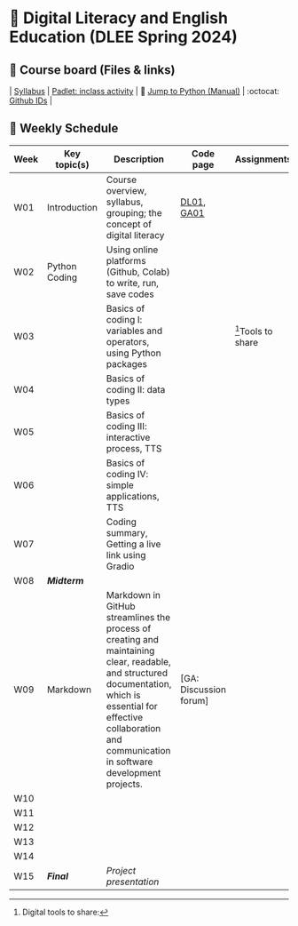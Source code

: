# 🌿 Digital Literacy and English Education (DLEE Spring 2024)

## 🔶 Course board (Files & links)
| [Syllabus]() | [Padlet: inclass activity](https://padlet.com/mirankim316/DLEES24) | 📘 [Jump to Python (Manual)](https://wikidocs.net/5) | :octocat: [Github IDs](https://docs.google.com/spreadsheets/d/1rcJ6c2BuAIbodEft7ZUsgwFOwiNK9nO2siZ6VUAgcgI/edit?usp=sharing) |

## 🔶 Weekly Schedule

|Week|Key topic(s)|Description|Code page|Assignments|
|--|--|--|--|--|
|W01|Introduction|Course overview, syllabus, grouping; the concept of digital literacy|[DL01](), [GA01]()||
|W02|Python Coding|Using online platforms (Github, Colab) to write, run, save codes|||
|W03||Basics of coding I: variables and operators, using Python packages||[^1]Tools to share|
|W04||Basics of coding II: data types|||
|W05||Basics of coding III: interactive process, TTS|||
|W06||Basics of coding IV: simple applications, TTS|||
|W07||Coding summary, Getting a live link using Gradio|||
|W08|**_Midterm_**||||
|W09|Markdown|Markdown in GitHub streamlines the process of creating and maintaining clear, readable, and structured documentation, which is essential for effective collaboration and communication in software development projects.|[GA: Discussion forum]||
|W10|||||
|W11|||||
|W12|||||
|W13|||||
|W14|||||
|W15|**_Final_**|_Project presentation_|||

[^1]: Digital tools to share: 

